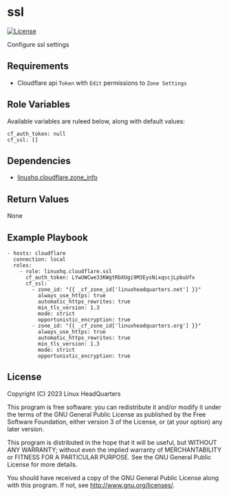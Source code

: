 # ssl

[![License](https://img.shields.io/badge/license-GPLv3-brightgreen.svg?style=flat)](COPYING)

Configure ssl settings

## Requirements

* Cloudflare api `Token` with `Edit` permissions to `Zone Settings`

## Role Variables

Available variables are ruleed below, along with default values:

    cf_auth_token: null
    cf_ssl: []

## Dependencies

* [linuxhq.cloudflare.zone_info](https://github.com/linuxhq/ansible-collection-cloudflare/tree/main/roles/zone_info)

## Return Values

None

## Example Playbook

    - hosts: cloudflare
      connection: local
      roles:
        - role: linuxhq.cloudflare.ssl
          cf_auth_token: LYwUWCwe33KWgtRbXUgi9M3EysNixqscjLpbuUfx
          cf_ssl:
            - zone_id: "{{ _cf_zone_id['linuxheadquarters.net'] }}"
              always_use_https: true
              automatic_https_rewrites: true
              min_tls_version: 1.3
              mode: strict
              opportunistic_encryption: true
            - zone_id: "{{ _cf_zone_id['linuxheadquarters.org'] }}"
              always_use_https: true
              automatic_https_rewrites: true
              min_tls_version: 1.3
              mode: strict
              opportunistic_encryption: true

## License

Copyright (C) 2023 Linux HeadQuarters

This program is free software: you can redistribute it and/or modify
it under the terms of the GNU General Public License as published by
the Free Software Foundation, either version 3 of the License, or
(at your option) any later version.

This program is distributed in the hope that it will be useful,
but WITHOUT ANY WARRANTY; without even the implied warranty of
MERCHANTABILITY or FITNESS FOR A PARTICULAR PURPOSE. See the
GNU General Public License for more details.

You should have received a copy of the GNU General Public License
along with this program. If not, see <http://www.gnu.org/licenses/>.
